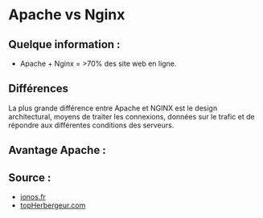 # Apache vs Nginx

## Quelque information :

- Apache + Nginx = >70% des site web en ligne. 


## Différences

La plus grande différence entre Apache et NGINX est le design architectural, moyens de traiter les connexions, données sur le trafic et de répondre aux différentes conditions des serveurs.

## Avantage Apache :




## Source : 

- [ionos.fr](https://www.ionos.fr/digitalguide/serveur/know-how/nginx-vs-apache/)
- [topHerbergeur.com](https://www.tophebergeur.com/blog/comparatif-apache-vs-nginx/)

